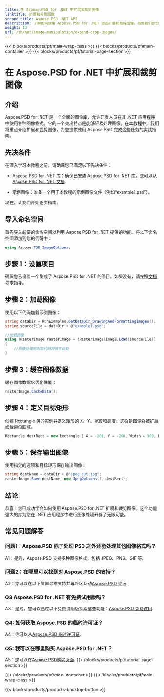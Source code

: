 ```yaml
---
title: 在 Aspose.PSD for .NET 中扩展和裁剪图像
linktitle: 扩展和剪裁图像
second_title: Aspose.PSD .NET API
description: 了解如何使用 Aspose.PSD for .NET 动态扩展和裁剪图像。按照我们的分步指南进行无缝图像处理。
weight: 13
url: /zh/net/image-manipulation/expand-crop-images/
---
```


{{< blocks/products/pf/main-wrap-class >}}
{{< blocks/products/pf/main-container >}}
{{< blocks/products/pf/tutorial-page-section >}}

# 在 Aspose.PSD for .NET 中扩展和裁剪图像

## 介绍

Aspose.PSD for .NET 是一个全面的图像库，允许开发人员在其 .NET 应用程序中使用各种图像格式。它的一个突出特点是能够轻松处理图像。在本教程中，我们将重点介绍扩展和裁剪图像，为您提供使用 Aspose.PSD 完成这些任务的实践指南。

## 先决条件

在深入学习本教程之前，请确保您已满足以下先决条件：

-  Aspose.PSD for .NET 库：确保已安装 Aspose.PSD for .NET 库。您可以从[Aspose.PSD for .NET 文档](https://reference.aspose.com/psd/net/).

- 示例图像：准备一个用于本教程的示例图像文件（例如“example1.psd”）。

现在，让我们开始逐步指南。

## 导入命名空间

首先导入必要的命名空间以利用 Aspose.PSD for .NET 提供的功能。将以下命名空间添加到您的代码中：

```csharp
using Aspose.PSD.ImageOptions;
```

## 步骤 1：设置项目

确保您已设置一个集成了 Aspose.PSD for .NET 的项目。如果没有，请按照[文档](https://reference.aspose.com/psd/net/)寻求指导。

## 步骤 2：加载图像

使用以下代码加载示例图像：

```csharp
string dataDir = RunExamples.GetDataDir_DrawingAndFormattingImages();
string sourceFile = dataDir + @"example1.psd";

//加载图像
using (RasterImage rasterImage = (RasterImage)Image.Load(sourceFile))
{
    //图像处理的附加代码将放在此处
}
```

## 步骤 3：缓存图像数据

缓存图像数据以优化性能：

```csharp
rasterImage.CacheData();
```

## 步骤 4：定义目标矩形

创建 Rectangle 类的实例并定义矩形的 X、Y、宽度和高度。这将是图像将被扩展或裁剪的区域。

```csharp
Rectangle destRect = new Rectangle { X = -200, Y = -200, Width = 300, Height = 300 };
```

## 步骤 5：保存输出图像

使用指定的选项和目标矩形保存输出图像：

```csharp
string destName = dataDir + @"jpeg_out.jpg";
rasterImage.Save(destName, new JpegOptions(), destRect);
```

## 结论

恭喜！您已成功学会如何使用 Aspose.PSD for .NET 扩展和裁剪图像。这个功能强大的库为您在 .NET 应用程序中进行图像处理开辟了无限可能。

## 常见问题解答

### 问题1：Aspose.PSD 除了处理 PSD 之外还能处理其他图像格式吗？

A1：是的，Aspose.PSD 支持多种图像格式，包括 JPEG、PNG、GIF 等。

### 问题2：在哪里可以找到对 Aspose.PSD 的支持？

 A2：您可以在以下位置寻求支持并与社区互动[Aspose.PSD 论坛](https://forum.aspose.com/c/psd/34).

### Q3 Aspose.PSD for .NET 有免费试用版吗？

 A3：是的，您可以通过以下免费试用版探索这些功能：[Aspose.PSD 免费试用](https://releases.aspose.com/).

### Q4: 如何获取 Aspose.PSD 的临时许可证？

A4：你可以从[Aspose.PSD 临时许可证](https://purchase.aspose.com/temporary-license/).

### Q5: 我可以在哪里购买 Aspose.PSD for .NET？

A5：您可以在[Aspose.PSD购买页面](https://purchase.aspose.com/buy).
{{< /blocks/products/pf/tutorial-page-section >}}

{{< /blocks/products/pf/main-container >}}
{{< /blocks/products/pf/main-wrap-class >}}

{{< blocks/products/products-backtop-button >}}
